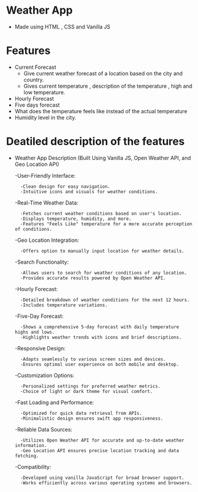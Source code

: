 # Weather App
- Made using HTML , CSS and Vanilla JS

# Features
- Current Forecast
    - Give current weather forecast of a location based on the city and country.
    - Gives current temperature , description of the temperature , high and low temperature.
- Hourly Forecast
- Five days forecast
- What does the temperature feels like instead of the actual temperature
- Humidity level in the city.

# Deatiled description of the features

- Weather App Description (Built Using Vanilla JS, Open Weather API, and Geo Location API)

    -User-Friendly Interface:

        -Clean design for easy navigation.
        -Intuitive icons and visuals for weather conditions.

    -Real-Time Weather Data:

        -Fetches current weather conditions based on user's location.
        -Displays temperature, humidity, and more.
        -Features "Feels Like" temperature for a more accurate perception of conditions.

    -Geo Location Integration:
       
        -Offers option to manually input location for weather details.

    -Search Functionality:

        -Allows users to search for weather conditions of any location.
        -Provides accurate results powered by Open Weather API.
    -Hourly Forecast:

        -Detailed breakdown of weather conditions for the next 12 hours.
        -Includes temperature variations.

    -Five-Day Forecast:

        -Shows a comprehensive 5-day forecast with daily temperature highs and lows.
        -Highlights weather trends with icons and brief descriptions.

    -Responsive Design:

        -Adapts seamlessly to various screen sizes and devices.
        -Ensures optimal user experience on both mobile and desktop.


    -Customization Options:

        -Personalized settings for preferred weather metrics.
        -Choice of light or dark theme for visual comfort.
    -Fast Loading and Performance:

        -Optimized for quick data retrieval from APIs.
        -Minimalistic design ensures swift app responsiveness.
    -Reliable Data Sources:

        -Utilizes Open Weather API for accurate and up-to-date weather information.
        -Geo Location API ensures precise location tracking and data fetching.

    -Compatibility:

        -Developed using vanilla JavaScript for broad browser support.
        -Works efficiently across various operating systems and browsers.
